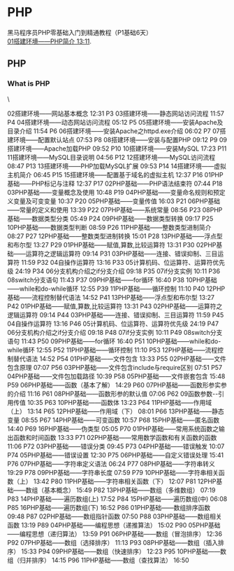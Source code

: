 # PHP
黑马程序员PHP零基础入门到精通教程（P1基础6天）
\
[01搭建环境——PHP简介 13:11](https://www.bilibili.com/video/BV18x411H7qD?p=1). 
## PHP
### What is PHP
\

02搭建环境——网站基本概念
12:31
P3
03搭建环境——静态网站访问流程
11:57
P4
04搭建环境——动态网站访问流程
05:12
P5
05搭建环境——安装Apache及目录介绍
11:54
P6
06搭建环境——安装Apache之httpd.exe介绍
06:02
P7
07搭建环境——配置默认站点
07:53
P8
08搭建环境——安装与配置PHP
09:12
P9
09搭建环境——Apache加载PHP
09:52
P10
10搭建环境——安装MySQL
17:23
P11
11搭建环境——MySQL目录说明
04:56
P12
12搭建环境——MySQL访问流程
08:47
P13
13搭建环境——PHP加载MySQL扩展
09:53
P14
14搭建环境——虚拟主机简介
06:45
P15
15搭建环境——配置基于域名的虚拟主机
12:37
P16
01PHP基础——PHP标记与注释
12:37
P17
02PHP基础——PHP语法结束符
07:44
P18
03PHP基础——变量概念及使用
10:48
P19
04PHP基础——变量命名规则和预定义变量及可变变量
10:37
P20
05PHP基础——变量传值
16:03
P21
06PHP基础——常量的定义和使用
13:39
P22
07PHP基础——系统常量
08:56
P23
08PHP基础——数据类型分类
05:49
P24
09PHP基础——数据类型转换
09:17
P25
10PHP基础——数据类型判断
08:59
P26
11PHP基础——整数类型进制简介
08:27
P27
12PHP基础——整数类型进制转换
15:01
P28
13PHP基础——浮点型和布尔型
13:27
P29
01PHP基础——赋值,算数,比较运算符
13:31
P30
02PHP基础——运算符之逻辑运算符
09:14
P31
03PHP基础——连接、错误抑制、三目运算符
11:59
P32
04自操作运算符
13:16
P33
05计算机码、位运算符、运算符优先级
24:19
P34
06分支机构介绍之if分支介绍
09:18
P35
07if分支实例
10:11
P36
08switch分支语句
11:43
P37
09PHP基础——for循环
16:40
P38
10PHP基础——while和do-while循环
12:55
P39
11PHP基础——循环控制
11:10
P40
12PHP基础——流程控制替代语法
14:52
P41
13PHP基础——浮点型和布尔型
13:27
P42
01PHP基础——赋值,算数,比较运算符
13:31
P43
02PHP基础——运算符之逻辑运算符
09:14
P44
03PHP基础——连接、错误抑制、三目运算符
11:59
P45
04自操作运算符
13:16
P46
05计算机码、位运算符、运算符优先级
24:19
P47
06分支机构介绍之if分支介绍
09:18
P48
07if分支实例
10:11
P49
08switch分支语句
11:43
P50
09PHP基础——for循环
16:40
P51
10PHP基础——while和do-while循环
12:55
P52
11PHP基础——循环控制
11:10
P53
12PHP基础——流程控制替代语法
14:52
P54
01PHP基础——文件包含
13:33
P55
02PHP基础——文件包含原理
07:07
P56
03PHP基础——文件包含include与require区别
07:51
P57
04PHP基础——文件包加载路径
10:39
P58
05PHP基础——文件嵌套包含
15:48
P59
06PHP基础——函数（基本了解）
14:29
P60
07PHP基础——函数形参实参的介绍
11:16
P61
08PHP基础——函数形参的默认值
07:06
P62
09函数参数--引用传值
10:35
P63
10PHP基础——函数体
13:23
P64
11PHP基础——作用域（上）
13:14
P65
12PHP基础——作用域（下）
08:01
P66
13PHP基础——静态变量
08:55
P67
14PHP基础——可变函数
10:57
P68
15PHP基础——匿名函数
14:40
P69
16PHP基础——伪类型
05:05
P70
01PHP基础——常用系统函数之输出函数和时间函数
13:33
P71
02PHP基础——常用数学函数和有关函数的函数
11:06
P72
03PHP基础——错误分类
09:45
P73
04PHP基础——错误触发
10:07
P74
05PHP基础——错误设置
12:30
P75
06PHP基础——自定义错误处理
15:41
P76
07PHP基础——字符串定义语法
06:24
P77
08PHP基础——字符串转义
19:29
P78
09PHP基础——字符串长度
07:59
P79
10PHP基础——字符串相关函数（上）
13:42
P80
11PHP基础——字符串相关函数（下）
12:07
P81
12PHP基础——数组（基本概念）
15:49
P82
13PHP基础——数组（多维数组）
07:19
P83
14PHP基础——遍历数组(上)
17:52
P84
15PHP基础——遍历数组(中)
06:08
P85
16PHP基础——遍历数组(下)
16:52
P86
01PHP基础——数组排序函数
09:48
P87
02PHP基础——数组指针函数
07:50
P88
03PHP基础——数组相关函数
13:19
P89
04PHP基础——编程思想（递推算法）
15:02
P90
05PHP基础——编程思想（递归算法）
13:59
P91
06PHP基础——数组（冒泡排序）
12:36
P92
07PHP基础——数组（选择排序）
11:13
P93
08PHP基础——数组（插入排序）
15:33
P94
09PHP基础——数组（快速排序）
12:23
P95
10PHP基础——数组（归并排序）
14:15
P96
11PHP基础——数组（查找算法）
16:50
